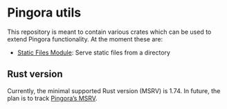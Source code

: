 # Pingora utils

This repository is meant to contain various crates which can be used to extend Pingora functionality. At the moment these are:

* [Static Files Module](../../tree/main/static-files-module): Serve static files from a directory

## Rust version

Currently, the minimal supported Rust version (MSRV) is 1.74. In future, the plan is to track [Pingora’s MSRV](https://github.com/cloudflare/pingora/?tab=readme-ov-file#rust-version).
